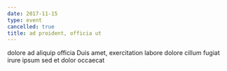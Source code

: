 ```yaml
---
date: 2017-11-15
type: event
cancelled: true
title: ad proident, officia ut
---
```

dolore ad aliquip officia Duis amet, exercitation labore dolore cillum fugiat irure ipsum sed et dolor occaecat